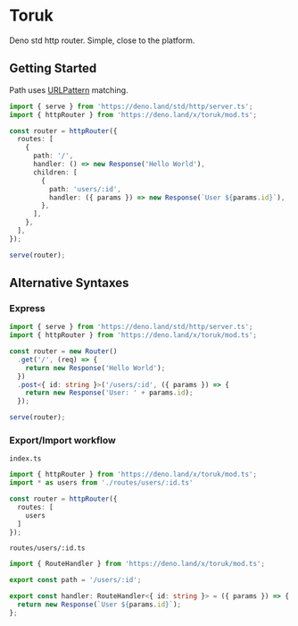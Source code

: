# Toruk
Deno std http router. Simple, close to the platform.

## Getting Started

Path uses [URLPattern](https://developer.mozilla.org/en-US/docs/Web/API/URLPattern/URLPattern) matching.

```ts
import { serve } from 'https://deno.land/std/http/server.ts';
import { httpRouter } from 'https://deno.land/x/toruk/mod.ts';

const router = httpRouter({
  routes: [
    {
      path: '/',
      handler: () => new Response('Hello World'),
      children: [
        {
          path: 'users/:id',
          handler: ({ params }) => new Response(`User ${params.id}`),
        },
      ],
    },
  ],
});

serve(router);
```

## Alternative Syntaxes

### Express

```ts
import { serve } from 'https://deno.land/std/http/server.ts';
import { httpRouter } from 'https://deno.land/x/toruk/mod.ts';

const router = new Router()
  .get('/', (req) => {
    return new Response('Hello World');
  })
  .post<{ id: string }>('/users/:id', ({ params }) => {
    return new Response('User: ' + params.id);
  });

serve(router);
```

### Export/Import workflow

`index.ts`

```ts
import { httpRouter } from 'https://deno.land/x/toruk/mod.ts';
import * as users from './routes/users/:id.ts'

const router = httpRouter({
  routes: [
    users
  ]
});
```

`routes/users/:id.ts`

```ts
import { RouteHandler } from 'https://deno.land/x/toruk/mod.ts';

export const path = '/users/:id';

export const handler: RouteHandler<{ id: string }> = ({ params }) => {
  return new Response(`User ${params.id}`);
};
```
